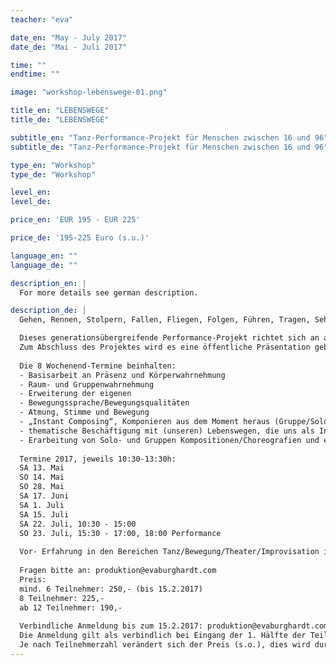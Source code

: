 ```yaml
---
teacher: "eva"

date_en: "May - July 2017"
date_de: "Mai - Juli 2017"

time: ""
endtime: ""

image: "workshop-lebenswege-01.png"

title_en: "LEBENSWEGE"
title_de: "LEBENSWEGE"

subtitle_en: "Tanz-Performance-Projekt für Menschen zwischen 16 und 96"
subtitle_de: "Tanz-Performance-Projekt für Menschen zwischen 16 und 96"

type_en: "Workshop"
type_de: "Workshop"

level_en:
level_de:

price_en: 'EUR 195 - EUR 225'

price_de: '195-225 Euro (s.u.)'

language_en: ""
language_de: ""

description_en: |
  For more details see german description.

description_de: |
  Gehen, Rennen, Stolpern, Fallen, Fliegen, Folgen, Führen, Tragen, Sehen, Stehen, Bleiben, Umweg, Ausblick, Pause...

  Dieses generationsübergreifende Performance-Projekt richtet sich an alle, die Lust haben, ihre Erfahrung in Bewegung, Tanz und Improvisation in einer festen Gruppe zu vertiefen. Thematisch werden wir uns mit Lebenswegen beschäftigen, die uns als Inspiration für die Erarbeitung und Gestaltung von künstlerisch-tänzerischen Kompositionen dienen. 
  Zum Abschluss des Projektes wird es eine öffentliche Präsentation geben, die sowohl aus improvisiertem, wie auch gesetztem Material besteht.
  
  Die 8 Wochenend-Termine beinhalten:  
  - Basisarbeit an Präsenz und Körperwahrnehmung  
  - Raum- und Gruppenwahrnehmung  
  - Erweiterung der eigenen  
  - Bewegungssprache/Bewegungsqualitäten  
  - Atmung, Stimme und Bewegung  
  - „Instant Composing“, Komponieren aus dem Moment heraus (Gruppe/Solo)  
  - thematische Beschäftigung mit (unseren) Lebenswegen, die uns als Inspiration für die künstlerisch-tänzerische Gestaltung dienen  
  - Erarbeitung von Solo- und Gruppen Kompositionen/Choreografien und einer gemeinsamen Präsentation  
  
  Termine 2017, jeweils 10:30-13:30h:  
  SA 13. Mai  
  SO 14. Mai  
  SO 28. Mai  
  SA 17. Juni  
  SA 1. Juli  
  SA 15. Juli  
  SA 22. Juli, 10:30 - 15:00  
  SO 23. Juli, 15:30 - 17:00, 18:00 Performance  
  
  Vor- Erfahrung in den Bereichen Tanz/Bewegung/Theater/Improvisation ist erwünscht, aber nicht zwingend notwendig!  
  
  Fragen bitte an: produktion@evaburghardt.com   
  Preis:   
  mind. 6 Teilnehmer: 250,- (bis 15.2.2017)  
  8 Teilnehmer: 225,-  
  ab 12 Teilnehmer: 190,-  
  
  Verbindliche Anmeldung bis zum 15.2.2017: produktion@evaburghardt.com.   
  Die Anmeldung gilt als verbindlich bei Eingang der 1. Hälfte der Teilnehmergebühr, die 2. Hälfte ist zu Beginn des Projektes fällig. 
  Je nach Teilnehmerzahl verändert sich der Preis (s.o.), dies wird durch die Zahlung der 2. Hälfte bei Anfang des Projektes reguliert.
---
```

